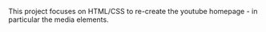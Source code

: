 This project focuses on HTML/CSS to re-create the youtube homepage - in particular the media elements.